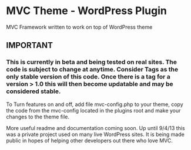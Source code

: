 MVC Theme - WordPress Plugin
=============

MVC Framework written to work on top of WordPress theme

## IMPORTANT
### This is currently in beta and being tested on real sites. The code is subject to change at anytime. Consider Tags as the only stable version of this code. Once there is a tag for a version > 1.0 this will then become updatable and may be considered stable.

To Turn features on and off, add file mvc-config.php to your theme, copy the code from the mvc-config located in the plugins root and make your changes to the theme file.


More useful readme and documentation coming soon. Up until 9/4/13 this was a private project used on many live 
WordPress sites. It is being made public in hopes of helping other developers out there who love MVC.



